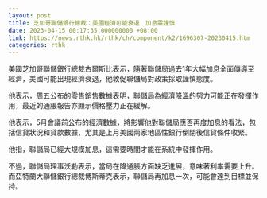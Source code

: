```yaml
---
layout: post
title: 芝加哥聯儲銀行總裁：美國經濟可能衰退　加息需謹慎
date: 2023-04-15 00:17:35.000000000 +08:00
link: https://news.rthk.hk/rthk/ch/component/k2/1696307-20230415.htm
categories: rthk
---
```


美國芝加哥聯儲銀行總裁古爾斯比表示，隨著聯儲局過去1年大幅加息全面傳導至經濟，美國可能出現經濟衰退，他敦促聯儲局對政策採取謹慎態度。

他表示，周五公布的零售銷售數據表明，聯儲局為經濟降溫的努力可能正在發揮作用，最近的通脹報告亦顯示價格壓力正在緩解。

他表示，5月會議前公布的經濟數據，將影響他對聯儲局應否再度加息的看法，包括信貸狀況和貸款數據，尤其是上月美國兩家地區性銀行倒閉後信貸條件收緊。

他指，聯儲局已經大規模加息，這需要時間才能在系統中發揮作用。

不過，聯儲局理事沃勒表示，當局在降通脹方面缺乏進展，意味著利率需要上升。而亞特蘭大聯儲銀行總裁博斯蒂克表示，聯儲局再加息一次，可能會達到目標並保持。
